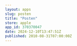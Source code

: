 ```yaml
---
layout: apps
slug: posten
title: "Posten"
store: apple
app_id: 370370047
date: 2024-12-10T13:47:51Z
published: 2010-08-31T07:00:00Z
---
```


